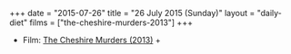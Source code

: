 +++
date = "2015-07-26"
title = "26 July 2015 (Sunday)"
layout = "daily-diet"
films = ["the-cheshire-murders-2013"]
+++


* Film: [The Cheshire Murders (2013)](/films/the-cheshire-murders-2013) +